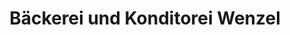 ---
title: "Bäckerei und Konditorei Wenzel"
url: /unterwellenborn/baeckerei-und-konditorei-wenzel/
shop: Bäckerei
---